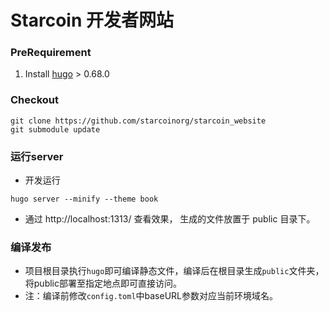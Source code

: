 # Starcoin 开发者网站

### PreRequirement

1. Install [hugo](https://gohugo.io/getting-started/installing/) > 0.68.0

### Checkout

```shell script
git clone https://github.com/starcoinorg/starcoin_website
git submodule update
```


### 运行server
- 开发运行
```
hugo server --minify --theme book 
```
- 通过 http://localhost:1313/ 查看效果， 生成的文件放置于 public 目录下。



### 编译发布
- 项目根目录执行`hugo`即可编译静态文件，编译后在根目录生成`public`文件夹，将public部署至指定地点即可直接访问。
- 注：编译前修改`config.toml`中baseURL参数对应当前环境域名。
